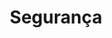 ---
order: 9
view: Category
lang: pt-BR

title: Segurança
description: Segurança web é algo importantíssimo e uma boa escrita HTML garante menos vulnerabilidade em seu documento. Dicas, boas práticas e muito mais.
slug: seguranca
tags: []

meta:
  - property: og:image
    content: https://htmlmoderno.com.br/html-moderno-image-share.png
  - name: twitter:image
    content: https://htmlmoderno.com.br/html-moderno-image-share.png
---